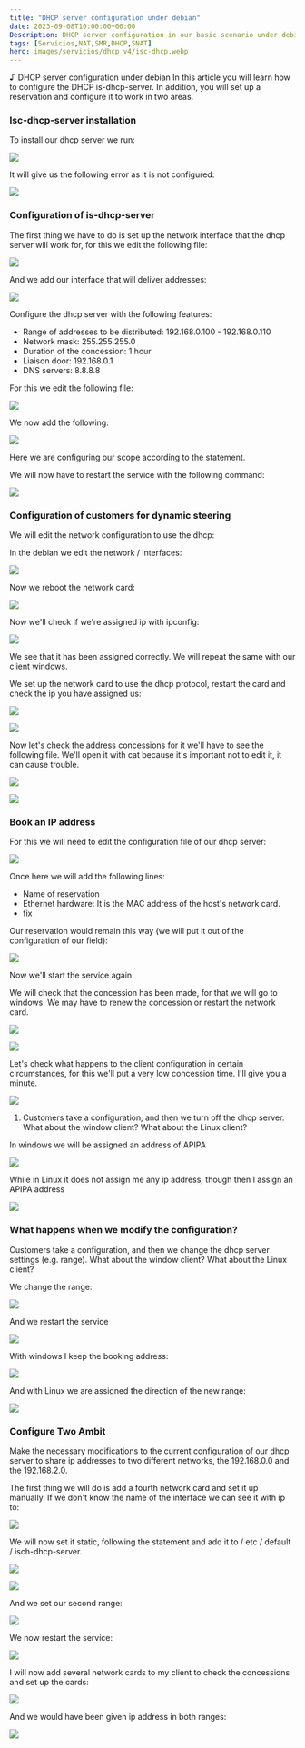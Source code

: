 ```yaml
---
title: "DHCP server configuration under debian"
date: 2023-09-08T10:00:00+00:00
Description: DHCP server configuration in our basic scenario under debian 10
tags: [Servicios,NAT,SMR,DHCP,SNAT]
hero: images/servicios/dhcp_v4/isc-dhcp.webp
---
```



♪ DHCP server configuration under debian
In this article you will learn how to configure the DHCP is-dhcp-server. In addition, you will set up a reservation and configure it to work in two areas.
### Isc-dhcp-server installation
To install our dhcp server we run:

![](/redes/dhcp/img/Aspose.Words.5fca9cc1-3c81-4853-a5ed-a70b0122341b.015.png)

It will give us the following error as it is not configured:

![](/redes/dhcp/img/Aspose.Words.5fca9cc1-3c81-4853-a5ed-a70b0122341b.016.png)


### Configuration of is-dhcp-server

The first thing we have to do is set up the network interface that the dhcp server will work for, for this we edit the following file:

![](/redes/dhcp/img/Aspose.Words.5fca9cc1-3c81-4853-a5ed-a70b0122341b.017.png)

And we add our interface that will deliver addresses:

![](/redes/dhcp/img/Aspose.Words.5fca9cc1-3c81-4853-a5ed-a70b0122341b.018.png)

Configure the dhcp server with the following features:

- Range of addresses to be distributed: 192.168.0.100 - 192.168.0.110
- Network mask: 255.255.255.0
- Duration of the concession: 1 hour
- Liaison door: 192.168.0.1
- DNS servers: 8.8.8.8

For this we edit the following file:

![](/redes/dhcp/img/Aspose.Words.5fca9cc1-3c81-4853-a5ed-a70b0122341b.019.png)


We now add the following:

![](/redes/dhcp/img/Aspose.Words.5fca9cc1-3c81-4853-a5ed-a70b0122341b.020.png)

Here we are configuring our scope according to the statement.

We will now have to restart the service with the following command:

![](/redes/dhcp/img/Aspose.Words.5fca9cc1-3c81-4853-a5ed-a70b0122341b.021.png)

### Configuration of customers for dynamic steering

We will edit the network configuration to use the dhcp:

In the debian we edit the network / interfaces:

![](/redes/dhcp/img/Aspose.Words.5fca9cc1-3c81-4853-a5ed-a70b0122341b.022.png)

Now we reboot the network card:

![](/redes/dhcp/img/Aspose.Words.5fca9cc1-3c81-4853-a5ed-a70b0122341b.023.png)

Now we'll check if we're assigned ip with ipconfig:

![](/redes/dhcp/img/Aspose.Words.5fca9cc1-3c81-4853-a5ed-a70b0122341b.024.png)

We see that it has been assigned correctly. We will repeat the same with our client windows.

We set up the network card to use the dhcp protocol, restart the card and check the ip you have assigned us:

![](/redes/dhcp/img/Aspose.Words.5fca9cc1-3c81-4853-a5ed-a70b0122341b.025.png)

![](/redes/dhcp/img/Aspose.Words.5fca9cc1-3c81-4853-a5ed-a70b0122341b.026.png)







Now let's check the address concessions for it we'll have to see the following file. We'll open it with cat because it's important not to edit it, it can cause trouble.

![](/redes/dhcp/img/Aspose.Words.5fca9cc1-3c81-4853-a5ed-a70b0122341b.027.png)

![](/redes/dhcp/img/Aspose.Words.5fca9cc1-3c81-4853-a5ed-a70b0122341b.028.png)







### Book an IP address
For this we will need to edit the configuration file of our dhcp server:

![](/redes/dhcp/img/Aspose.Words.5fca9cc1-3c81-4853-a5ed-a70b0122341b.029.png)

Once here we will add the following lines:

- Name of reservation
- Ethernet hardware: It is the MAC address of the host's network card.
- fix

Our reservation would remain this way (we will put it out of the configuration of our field):

![](/redes/dhcp/img/Aspose.Words.5fca9cc1-3c81-4853-a5ed-a70b0122341b.030.png)

Now we'll start the service again.

We will check that the concession has been made, for that we will go to windows. We may have to renew the concession or restart the network card.

![](/redes/dhcp/img/Aspose.Words.5fca9cc1-3c81-4853-a5ed-a70b0122341b.031.png)

![](/redes/dhcp/img/Aspose.Words.5fca9cc1-3c81-4853-a5ed-a70b0122341b.032.png)



Let's check what happens to the client configuration in certain circumstances, for this we'll put a very low concession time. I'll give you a minute.

![](/redes/dhcp/img/Aspose.Words.5fca9cc1-3c81-4853-a5ed-a70b0122341b.033.png)

1. Customers take a configuration, and then we turn off the dhcp server. What about the window client? What about the Linux client?

In windows we will be assigned an address of APIPA

![](/redes/dhcp/img/Aspose.Words.5fca9cc1-3c81-4853-a5ed-a70b0122341b.034.png)

While in Linux it does not assign me any ip address, though then I assign an APIPA address

![](/redes/dhcp/img/Aspose.Words.5fca9cc1-3c81-4853-a5ed-a70b0122341b.035.png)





### What happens when we modify the configuration?
Customers take a configuration, and then we change the dhcp server settings (e.g. range). What about the window client? What about the Linux client?

We change the range:

![](/redes/dhcp/img/Aspose.Words.5fca9cc1-3c81-4853-a5ed-a70b0122341b.036.png)

And we restart the service

![](/redes/dhcp/img/Aspose.Words.5fca9cc1-3c81-4853-a5ed-a70b0122341b.037.png)

With windows I keep the booking address:

![](/redes/dhcp/img/Aspose.Words.5fca9cc1-3c81-4853-a5ed-a70b0122341b.038.png)

And with Linux we are assigned the direction of the new range:

![](/redes/dhcp/img/Aspose.Words.5fca9cc1-3c81-4853-a5ed-a70b0122341b.039.png)






### Configure Two Ambit
Make the necessary modifications to the current configuration of our dhcp server to share ip addresses to two different networks, the 192.168.0.0 and the 192.168.2.0.

The first thing we will do is add a fourth network card and set it up manually. If we don't know the name of the interface we can see it with ip to:

![](/redes/dhcp/img/Aspose.Words.5fca9cc1-3c81-4853-a5ed-a70b0122341b.040.png)

We will now set it static, following the statement and add it to / etc / default / isch-dhcp-server.

![](/redes/dhcp/img/Aspose.Words.5fca9cc1-3c81-4853-a5ed-a70b0122341b.041.png)

![](/redes/dhcp/img/Aspose.Words.5fca9cc1-3c81-4853-a5ed-a70b0122341b.042.png)

And we set our second range:

![](/redes/dhcp/img/Aspose.Words.5fca9cc1-3c81-4853-a5ed-a70b0122341b.043.png)

We now restart the service:

![](/redes/dhcp/img/Aspose.Words.5fca9cc1-3c81-4853-a5ed-a70b0122341b.044.png)


I will now add several network cards to my client to check the concessions and set up the cards:

![](/redes/dhcp/img/Aspose.Words.5fca9cc1-3c81-4853-a5ed-a70b0122341b.045.png)

And we would have been given ip address in both ranges:

![](/redes/dhcp/img/Aspose.Words.5fca9cc1-3c81-4853-a5ed-a70b0122341b.046.png)



